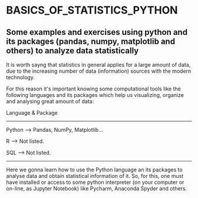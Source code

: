 # BASICS_OF_STATISTICS_PYTHON

## Some examples and exercises using python and its packages (pandas, numpy, matplotlib and others) to analyze data statistically

It is worth sayng that statistics in general applies for a large amount of data, due to the increasing number of data (information) sources with the modern technology.

For this reason it's important knowing some computational tools like the following languages and its packages which help us visualizing, organize and analysing great amount of data:

Language  & Package
_____________________________________________
Python  -->   Pandas, NumPy, Matplotlib...

R       -->   Not listed.


SQL     -->   Not listed.
____________________________________________

Here we gonna learn how to use the Python language an its packages to analyse data and obtain statistical information of it. So, for this, one must have installed or access to some python interpreter (on your computer or on-line, as Jupyter Notebook) like Pycharm, Anaconda Spyder and others.


